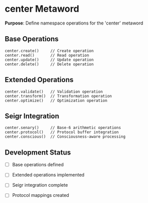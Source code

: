 # center Metaword

**Purpose**: Define namespace operations for the 'center' metaword

## Base Operations

```hyphos
center.create()     // Create operation
center.read()       // Read operation  
center.update()     // Update operation
center.delete()     // Delete operation
```

## Extended Operations

```hyphos
center.validate()   // Validation operation
center.transform()  // Transformation operation
center.optimize()   // Optimization operation
```

## Seigr Integration

```hyphos
center.senary()     // Base-6 arithmetic operations
center.protocol()   // Protocol buffer integration
center.conscious()  // Consciousness-aware processing
```

## Development Status

- [ ] Base operations defined
- [ ] Extended operations implemented  
- [ ] Seigr integration complete
- [ ] Protocol mappings created

